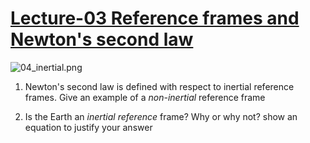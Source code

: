 # [Lecture-03 Reference frames and Newton's second law](https://youtu.be/ODpJB0DYQK0)

![04_inertial.png](https://i.imgur.com/9Wul9sD.jpg)

1. Newton's second law is defined with respect to inertial reference frames. Give an example of a _non-inertial_ reference frame

2. Is the Earth an _inertial reference_ frame? Why or why not? show an equation to justify your answer


